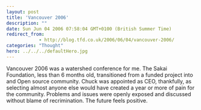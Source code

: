 ```yaml
---
layout: post
title: 'Vancouver 2006'
description: ""
date: Sun Jun 04 2006 07:58:04 GMT+0100 (British Summer Time)
redirect_from: 
            - http://blog.tfd.co.uk/2006/06/04/vancouver-2006/
categories: "Thought"
hero: ../../../defaultHero.jpg
---
```

Vancouver 2006 was a watershed conference for me. The Sakai Foundation, less than 6 months old, transitioned from a funded project into and Open source community. Chuck was appointed as CEO, thankfully, as selecting almost anyone else would have created a year or more of pain for the community. Problems and issues were openly exposed and discussed without blame of recrimination. The future feels positive.
